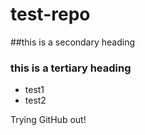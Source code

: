 test-repo
=========

##this is a secondary heading
### this is a tertiary heading

* test1
* test2

Trying GitHub out!
